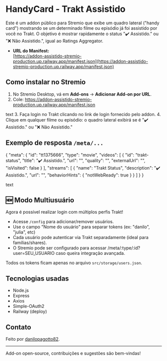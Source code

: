 # HandyCard - Trakt Assistido

Este é um addon público para Stremio que exibe um quadro lateral ("handy card") mostrando se um determinado filme ou episódio já foi assistido por você no Trakt. O objetivo é mostrar rapidamente o status "✔️ Assistido." ou "❌ Não Assistido.", igual ao Ratings Aggregator.

- **URL do Manifest:**  
  [https://addon-assistido-stremio-production.up.railway.app/manifest.json](https://addon-assistido-stremio-production.up.railway.app/manifest.json)

## Como instalar no Stremio

1. No Stremio Desktop, vá em **Add-ons** → **Adicionar Add-on por URL**.
2. Cole: 
https://addon-assistido-stremio-production.up.railway.app/manifest.json

text
3. Faça login no Trakt clicando no link de login fornecido pelo addon.
4. Clique em qualquer filme ou episódio: o quadro lateral exibirá se é "✔️ Assistido." ou "❌ Não Assistido."

## Exemplo de resposta `/meta/...`

{
"meta": {
"id": "tt1375666",
"type": "movie",
"videos": [
{
"id": "trakt-status",
"title": "✔️ Assistido.",
"url": "",
"quality": "",
"externalUrl": "",
"isVisited": false
}
],
"streams": [
{
"name": "Trakt Status",
"description": "✔️ Assistido.",
"url": "",
"behaviorHints": { "notWebReady": true }
}
]
}
}

text

## 🆕 Modo Multiusuário

Agora é possível realizar login com múltiplos perfis Trakt!

- Acesse `/config` para adicionar/remover usuários.
- Use o campo "Nome do usuário" para separar tokens (ex: "danilo", "julia", etc)
- Cada usuário pode autenticar via Trakt separadamente (ideal para famílias/shares).
- O Stremio pode ser configurado para acessar /meta/:type/:id?user=SEU_USUARIO caso queira integração avançada.

Todos os tokens ficam apenas no arquivo `src/storage/users.json`.

## Tecnologias usadas

- Node.js
- Express
- Axios
- Simple-OAuth2
- Railway (deploy)

## Contato

Feito por [danilopagotto82](https://github.com/danilopagotto82).

---

Add-on open-source, contribuições e sugestões são bem-vindas!